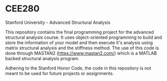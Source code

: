 # CEE280
Stanford University - Advanced Structural Analysis 

This repository contains the final programming project for the advanced structural analysis course. It uses object-oriented programming 
to build and store the information of your model and then execute it's analysis using matrix structural analysis and the stiffness method. 
The use of this code is done through MASTAN2 (https://www.mastan2.com/) which is a MATLAB backed structural analysis program. 

Adhering to the Stanford Honor Code, the code in this repository is not meant to be used for future projects or assignments. 
